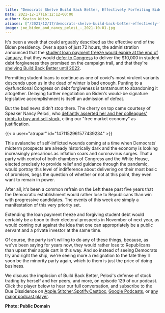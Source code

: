 ```yaml
---
title: "Democrats Shelve Build Back Better, Effectively Forfeiting Biden's Presidency"
Date: 2021-12-17T16:12:12+00:00
author: Keaton Weiss
aliases: ["/2021/12/17/democrats-shelve-build-back-better-effectively-forfeiting-bidens-presidency"]
image: joe_biden_and_nancy_pelosi_-_2021-10-01.jpg
---
```


It's been a week that could arguably described as the effective end of the Biden presidency. Over a span of just 72 hours, the administration announced that the [student loan payment freeze would expire at the end of January](https://www.cnn.com/2021/12/14/politics/student-loans-biden-february/index.html), that they would [defer to Congress](https://www.businessinsider.com/psaki-punts-biden-student-loan-debt-campaign-promise-to-congress-2021-12) to deliver the $10,000 in student debt forgiveness they promised on the campaign trail, and that they're [shelving Build Back Better until 2022](https://finance.yahoo.com/video/build-back-better-plan-stalls-200149657.html).

Permitting student loans to continue as one of covid's most virulent variants descends upon us in the dead of winter is bad enough. Punting to a dysfunctional Congress on debt forgiveness is tantamount to abandoning it altogether. Delaying further negotiation on Biden's would-be signature legislative accomplishment is itself an admission of defeat.

But the bad news didn't stop there. The cherry on top came courtesy of Speaker Nancy Pelosi, who [defiantly asserted her and her colleagues' rights to buy and sell stock](https://www.businessinsider.com/we-are-free-market-economy-pelosi-rejects-stock-ban-congress-2021-12), citing our "free market economy" as justification.

{{< x user="atrupar" id="1471152961577439234" >}}

This avalanche of self-inflicted wounds coming at a time when Democrats' midterm prospects are already historically dark and the economy is looking increasingly precarious as inflation soars and coronavirus surges. That a party with control of both chambers of Congress and the White House, elected precisely to provide relief and guidance through the pandemic, would portray this level of indifference about delivering on their most basic of promises, begs the question of whether or not at this point, they even want to remain in power.

After all, it's been a common refrain on the Left these past five years that the Democratic establishment would rather lose to Republicans than win with progressive candidates. The events of this week are simply a manifestation of this very priority set. 

Extending the loan payment freeze and forgiving student debt would certainly be a boon to their electoral prospects in November of next year, as would coming out against the idea that one can appropriately be a public servant and a private investor at the same time. 

Of course, the party isn't willing to do any of these things, because, as we've been saying for years now, they would rather lose to Republicans than upset their apple cart in this way. And so instead of seeing Democrats try and right the ship, we're seeing more a resignation to the fate they'll soon be the minority party again, which to them is just the price of doing business.

We discuss the implosion of Build Back Better, Pelosi's defense of stock trading by herself and her peers, and more, on episode 129 of our podcast. Click the player below to hear our full conversation, and subscribe to the Due Dissidence on [Apple,](https://podcasts.apple.com/us/podcast/due-dissidence/id1457244081)[Stitcher](https://www.stitcher.com/podcast/due-dissidence)[,](https://podcasts.apple.com/us/podcast/due-dissidence/id1457244081)[Spotify](https://open.spotify.com/show/3jDky0r8Cg0vlYuORwWhaE)[,](https://podcasts.apple.com/us/podcast/due-dissidence/id1457244081)[Castbox](https://castbox.fm/channel/Due-Dissidence%7D-id2086184?country=us)[,](https://podcasts.apple.com/us/podcast/due-dissidence/id1457244081) [Google Podcasts](https://podcasts.google.com/feed/aHR0cHM6Ly9mZWVkcy5zb3VuZGNsb3VkLmNvbS91c2Vycy9zb3VuZGNsb3VkOnVzZXJzOjYwNjI5Njg0NC9zb3VuZHMucnNz), or [any major podcast player](https://www.podpage.com/due-dissidence-1/).

**Photo: Public Domain**
